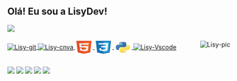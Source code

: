## Olá! Eu sou a LisyDev!

<div align="center">
  <a href="https://github.com/rafaballerini">
</div>


<div>
 <img width="42%" src="https://github-readme-stats.vercel.app/api?username=lisydev&show_icons=true&theme=jolly">
</div>

        
          

<div style="display: inline_block"><br>
  <img align="center" alt="Lisy-git" height="30" width="40" src="https://cdn.jsdelivr.net/gh/devicons/devicon/icons/git/git-original.svg">
  <img align="center" alt="Lisy-cnva" height="30" width="40" src="https://cdn.jsdelivr.net/gh/devicons/devicon/icons/canva/canva-original.svg">
  <img align="center" alt="Lisy-HTML" height="30" width="40" src="https://raw.githubusercontent.com/devicons/devicon/master/icons/html5/html5-original.svg">
  <img align="center" alt="Lisy-CSS" height="30" width="40" src="https://raw.githubusercontent.com/devicons/devicon/master/icons/css3/css3-original.svg">
  <img align="center" alt="Lisy-Python" height="30" width="40" src="https://raw.githubusercontent.com/devicons/devicon/master/icons/python/python-original.svg">
  <img align="center" alt="Lisy-Vscode" height="30" width="40" src="https://cdn.jsdelivr.net/gh/devicons/devicon/icons/vscode/vscode-original.svg">
  <img align="right" alt="Lisy-pic"src="https://discord.com/channels/@me/894675684780306452/1086711533389754398https://media.discordapp.net/attachments/894675684780306452/1086711533129711626/download20230306150102.png?width=638&height=638">
</div>
  
  ##
 
<div> 
 <a href="https://twitter.com/lisydev" target="_blank"><img src="https://img.shields.io/badge/Twitter-1DA1F2?style=for-the-badge&logo=twitter&logoColor=whitetarget="_blank"></a>
  <a href="https://instagram.com/lisydev" target="_blank"><img src="https://img.shields.io/badge/-Instagram-%23E4405F?style=for-the-badge&logo=instagram&logoColor=white" target="_blank"></a>
 	<a href="https://www.twitch.tv/lisydev" target="_blank"><img src="https://img.shields.io/badge/Twitch-9146FF?style=for-the-badge&logo=twitch&logoColor=white" target="_blank"></a>
  <a href = "mailto:lisytunes@gmail.com"><img src="https://img.shields.io/badge/-Gmail-%23333?style=for-the-badge&logo=gmail&logoColor=white" target="_blank"></a>
  <a href="https://www.linkedin.com/in/lisy-dev" target="_blank"><img src="https://img.shields.io/badge/-LinkedIn-%230077B5?style=for-the-badge&logo=linkedin&logoColor=white" target="_blank"></a> 
  
</div>
